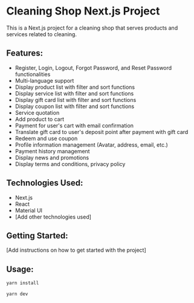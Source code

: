 # Cleaning Shop Next.js Project

This is a Next.js project for a cleaning shop that serves products and services related to cleaning.

## Features:

- Register, Login, Logout, Forgot Password, and Reset Password functionalities
- Multi-language support
- Display product list with filter and sort functions
- Display service list with filter and sort functions
- Display gift card list with filter and sort functions
- Display coupon list with filter and sort functions
- Service quotation
- Add product to cart
- Payment for user's cart with email confirmation
- Translate gift card to user's deposit point after payment with gift card
- Redeem and use coupon
- Profile information management (Avatar, address, email, etc.)
- Payment history management
- Display news and promotions
- Display terms and conditions, privacy policy

## Technologies Used:

- Next.js
- React
- Material UI
- [Add other technologies used]

## Getting Started:

[Add instructions on how to get started with the project]

## Usage:

```bash
yarn install

yarn dev
```